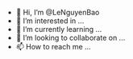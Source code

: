 - 👋 Hi, I’m @LeNguyenBao
- 👀 I’m interested in ...
- 🌱 I’m currently learning ...
- 💞️ I’m looking to collaborate on ...
- 📫 How to reach me ...

<!---
LeNguyenBao/LeNguyenBao is a ✨ special ✨ repository because its `README.md` (this file) appears on your GitHub profile.
You can click the Preview link to take a look at your changes.
--->
